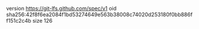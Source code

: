 version https://git-lfs.github.com/spec/v1
oid sha256:42f8f6ea2084f1bd53274649e563b38008c74020d253180f0bb886ff151c2c4b
size 126
